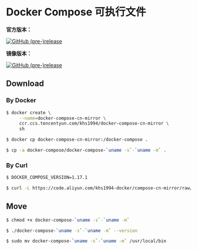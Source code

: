 # Docker Compose 可执行文件

**官方版本：**

[![GitHub (pre-)release](https://img.shields.io/github/release/docker/compose/all.svg)](https://github.com/docker/compose/releases)

**镜像版本：**

[![GitHub (pre-)release](https://img.shields.io/github/release/khs1994-docker/compose-cn-mirror/all.svg)](https://github.com/khs1994-docker/compose-cn-mirror/releases)

## Download

### By Docker

```bash
$ docker create \
     --name=docker-compose-cn-mirror \
     ccr.ccs.tencentyun.com/khs1994/docker-compose-cn-mirror \
     sh

$ docker cp docker-compose-cn-mirror:/docker-compose .

$ cp -a docker-compose/docker-compose-`uname -s`-`uname -m` .
```

### By Curl

```bash
$ DOCKER_COMPOSE_VERSION=1.17.1

$ curl -L https://code.aliyun.com/khs1994-docker/compose-cn-mirror/raw/${DOCKER_COMPOSE_VERSION}/docker-compose-`uname -s`-`uname -m` > docker-compose-`uname -s`-`uname -m`
```

## Move

```bash
$ chmod +x docker-compose-`uname -s`-`uname -m`

$ ./docker-compose-`uname -s`-`uname -m` --version

$ sudo mv docker-compose-`uname -s`-`uname -m` /usr/local/bin
```
